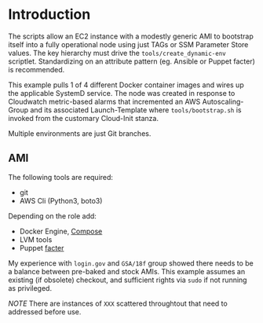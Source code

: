 # Introduction
The scripts allow an EC2 instance with a modestly generic AMI to bootstrap itself into a fully operational
node using just TAGs or SSM Parameter Store values. The key hierarchy must drive the `tools/create_dynamic-env` 
scriptlet. Standardizing on an attribute pattern (eg. Ansible or Puppet facter) is recommended.

This example pulls 1 of 4 different Docker container images and wires up the applicable SystemD service.
The node was created in response to Cloudwatch metric-based alarms that incremented an AWS 
Autoscaling-Group and its associated Launch-Template where `tools/bootstrap.sh` is invoked from the 
customary Cloud-Init stanza. 

Multiple environments are just Git branches.

## AMI
The following tools are required:
- git
- AWS Cli (Python3, boto3)

Depending on the role add:
- Docker Engine, [Compose](https://github.com/docker/compose)
- LVM tools
- Puppet [facter](https://github.com/puppetlabs/facter)

My experience with `login.gov` and `GSA/18f` group showed there needs to be a balance between pre-baked
and stock AMIs. This example assumes an existing (if obsolete) checkout, and sufficient rights via `sudo`
if not running as privileged.

*NOTE* There are instances of `XXX` scattered throughtout that need to addressed before use.
